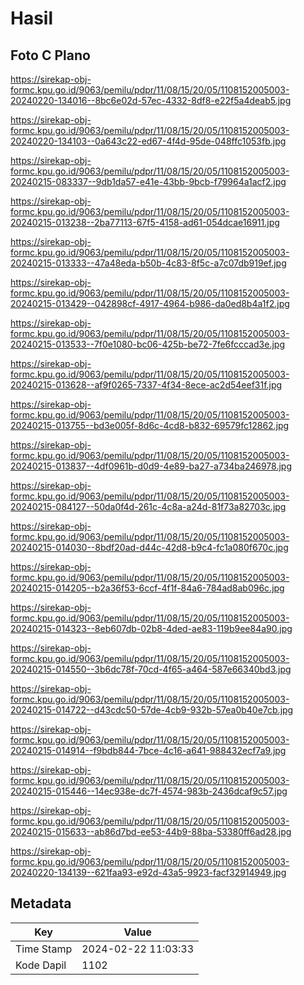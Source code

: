 # Hasil

## Foto C Plano

https://sirekap-obj-formc.kpu.go.id/9063/pemilu/pdpr/11/08/15/20/05/1108152005003-20240220-134016--8bc6e02d-57ec-4332-8df8-e22f5a4deab5.jpg

https://sirekap-obj-formc.kpu.go.id/9063/pemilu/pdpr/11/08/15/20/05/1108152005003-20240220-134103--0a643c22-ed67-4f4d-95de-048ffc1053fb.jpg

https://sirekap-obj-formc.kpu.go.id/9063/pemilu/pdpr/11/08/15/20/05/1108152005003-20240215-083337--9db1da57-e41e-43bb-9bcb-f79964a1acf2.jpg

https://sirekap-obj-formc.kpu.go.id/9063/pemilu/pdpr/11/08/15/20/05/1108152005003-20240215-013238--2ba77113-67f5-4158-ad61-054dcae16911.jpg

https://sirekap-obj-formc.kpu.go.id/9063/pemilu/pdpr/11/08/15/20/05/1108152005003-20240215-013333--47a48eda-b50b-4c83-8f5c-a7c07db919ef.jpg

https://sirekap-obj-formc.kpu.go.id/9063/pemilu/pdpr/11/08/15/20/05/1108152005003-20240215-013429--042898cf-4917-4964-b986-da0ed8b4a1f2.jpg

https://sirekap-obj-formc.kpu.go.id/9063/pemilu/pdpr/11/08/15/20/05/1108152005003-20240215-013533--7f0e1080-bc06-425b-be72-7fe6fcccad3e.jpg

https://sirekap-obj-formc.kpu.go.id/9063/pemilu/pdpr/11/08/15/20/05/1108152005003-20240215-013628--af9f0265-7337-4f34-8ece-ac2d54eef31f.jpg

https://sirekap-obj-formc.kpu.go.id/9063/pemilu/pdpr/11/08/15/20/05/1108152005003-20240215-013755--bd3e005f-8d6c-4cd8-b832-69579fc12862.jpg

https://sirekap-obj-formc.kpu.go.id/9063/pemilu/pdpr/11/08/15/20/05/1108152005003-20240215-013837--4df0961b-d0d9-4e89-ba27-a734ba246978.jpg

https://sirekap-obj-formc.kpu.go.id/9063/pemilu/pdpr/11/08/15/20/05/1108152005003-20240215-084127--50da0f4d-261c-4c8a-a24d-81f73a82703c.jpg

https://sirekap-obj-formc.kpu.go.id/9063/pemilu/pdpr/11/08/15/20/05/1108152005003-20240215-014030--8bdf20ad-d44c-42d8-b9c4-fc1a080f670c.jpg

https://sirekap-obj-formc.kpu.go.id/9063/pemilu/pdpr/11/08/15/20/05/1108152005003-20240215-014205--b2a36f53-6ccf-4f1f-84a6-784ad8ab096c.jpg

https://sirekap-obj-formc.kpu.go.id/9063/pemilu/pdpr/11/08/15/20/05/1108152005003-20240215-014323--8eb607db-02b8-4ded-ae83-119b9ee84a90.jpg

https://sirekap-obj-formc.kpu.go.id/9063/pemilu/pdpr/11/08/15/20/05/1108152005003-20240215-014550--3b6dc78f-70cd-4f65-a464-587e66340bd3.jpg

https://sirekap-obj-formc.kpu.go.id/9063/pemilu/pdpr/11/08/15/20/05/1108152005003-20240215-014722--d43cdc50-57de-4cb9-932b-57ea0b40e7cb.jpg

https://sirekap-obj-formc.kpu.go.id/9063/pemilu/pdpr/11/08/15/20/05/1108152005003-20240215-014914--f9bdb844-7bce-4c16-a641-988432ecf7a9.jpg

https://sirekap-obj-formc.kpu.go.id/9063/pemilu/pdpr/11/08/15/20/05/1108152005003-20240215-015446--14ec938e-dc7f-4574-983b-2436dcaf9c57.jpg

https://sirekap-obj-formc.kpu.go.id/9063/pemilu/pdpr/11/08/15/20/05/1108152005003-20240215-015633--ab86d7bd-ee53-44b9-88ba-53380ff6ad28.jpg

https://sirekap-obj-formc.kpu.go.id/9063/pemilu/pdpr/11/08/15/20/05/1108152005003-20240220-134139--621faa93-e92d-43a5-9923-facf32914949.jpg


## Metadata

| Key        | Value               |
| ---------- | ------------------- |
| Time Stamp | 2024-02-22 11:03:33 |
| Kode Dapil | 1102                |



